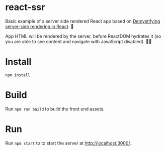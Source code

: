 # react-ssr

Basic example of a server side rendered React app based on [Demystifying server-side rendering in React](https://medium.freecodecamp.org/demystifying-reacts-server-side-render-de335d408fe4). 🚀

App HTML will be rendered by the server, before ReactDOM hydrates it (so you are able to see content and navigate with JavaScript disabled). 👌🏻

# Install

`npm install`

# Build

Run `npm run build` to build the front end assets.

# Run

Run `npm start` to to start the server at [http://localhost:3000/](http://localhost:3000/).
